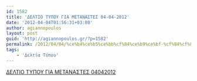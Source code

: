 ```yaml
---
id: 1582
title: 'ΔΕΛΤΙΟ ΤΥΠΟΥ ΓΙΑ ΜΕΤΑΝΑΣΤΕΣ 04-04-2012'
date: '2012-04-04T01:56:31+03:00'
author: agiannopoulos
layout: post
guid: 'http://agiannopoulos.gr/?p=1582'
permalink: /2012/04/04/%ce%b4%ce%b5%ce%bb%cf%84%ce%b9%ce%bf-%cf%84%cf%85%cf%80%ce%bf%cf%85-%ce%b3%ce%b9%ce%b1-%ce%bc%ce%b5%cf%84%ce%b1%ce%bd%ce%b1%cf%83%cf%84%ce%b5%cf%83-04-04-2012/
tags:
    - 'Δελτία Τύπου'
---
```


[ΔΕΛΤΙΟ ΤΥΠΟΥ ΓΙΑ ΜΕΤΑΝΑΣΤΕΣ 04042012](/wp-content/uploads/2012/04/ceb4ceb5cebbcf84ceb9cebf-cf84cf85cf80cebfcf85-ceb3ceb9ceb1-cebcceb5cf84ceb1cebdceb1cf83cf84ceb5cf83-04042012.doc)